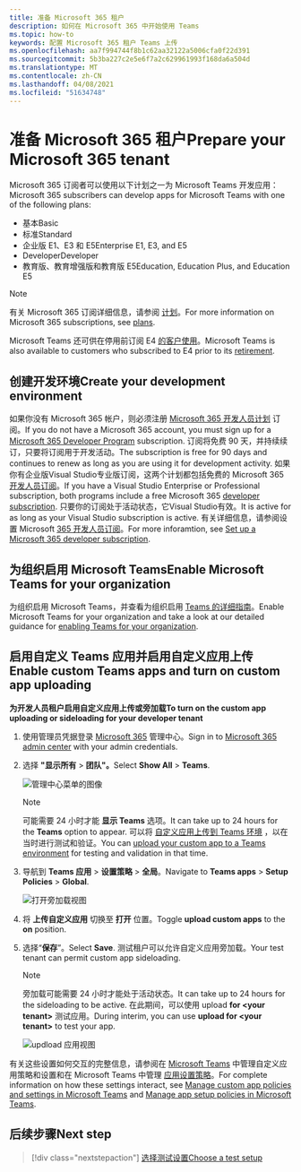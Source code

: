 ```yaml
---
title: 准备 Microsoft 365 租户
description: 如何在 Microsoft 365 中开始使用 Teams
ms.topic: how-to
keywords: 配置 Microsoft 365 租户 Teams 上传
ms.openlocfilehash: aa7f994744f8b1c62aa32122a5006cfa0f22d391
ms.sourcegitcommit: 5b3ba227c2e5e6f7a2c629961993f168da6a504d
ms.translationtype: MT
ms.contentlocale: zh-CN
ms.lasthandoff: 04/08/2021
ms.locfileid: "51634748"
---
```

# <a name="prepare-your-microsoft-365-tenant"></a><span data-ttu-id="0245e-104">准备 Microsoft 365 租户</span><span class="sxs-lookup"><span data-stu-id="0245e-104">Prepare your Microsoft 365 tenant</span></span>

<span data-ttu-id="0245e-105">Microsoft 365 订阅者可以使用以下计划之一为 Microsoft Teams 开发应用：</span><span class="sxs-lookup"><span data-stu-id="0245e-105">Microsoft 365 subscribers can develop apps for Microsoft Teams with one of the following plans:</span></span>

* <span data-ttu-id="0245e-106">基本</span><span class="sxs-lookup"><span data-stu-id="0245e-106">Basic</span></span>
* <span data-ttu-id="0245e-107">标准</span><span class="sxs-lookup"><span data-stu-id="0245e-107">Standard</span></span>
* <span data-ttu-id="0245e-108">企业版 E1、E3 和 E5</span><span class="sxs-lookup"><span data-stu-id="0245e-108">Enterprise E1, E3, and E5</span></span>
* <span data-ttu-id="0245e-109">Developer</span><span class="sxs-lookup"><span data-stu-id="0245e-109">Developer</span></span>
* <span data-ttu-id="0245e-110">教育版、教育增强版和教育版 E5</span><span class="sxs-lookup"><span data-stu-id="0245e-110">Education, Education Plus, and Education E5</span></span>

> [!NOTE]
> <span data-ttu-id="0245e-111">有关 Microsoft 365 订阅详细信息，请参阅 [计划](https://products.office.com/business/compare-more-office-365-for-business-plans)。</span><span class="sxs-lookup"><span data-stu-id="0245e-111">For more information on Microsoft 365 subscriptions, see [plans](https://products.office.com/business/compare-more-office-365-for-business-plans).</span></span>
> 
> <span data-ttu-id="0245e-112">Microsoft Teams 还可供在停用前订阅 E4 [的客户使用](https://support.office.com//article/important-information-for-office-365-enterprise-e4-customers-f9572348-43a2-43fa-a3d8-3b6c9c042147)。</span><span class="sxs-lookup"><span data-stu-id="0245e-112">Microsoft Teams is also available to customers who subscribed to E4 prior to its [retirement](https://support.office.com//article/important-information-for-office-365-enterprise-e4-customers-f9572348-43a2-43fa-a3d8-3b6c9c042147).</span></span>

## <a name="create-your-development-environment"></a><span data-ttu-id="0245e-113">创建开发环境</span><span class="sxs-lookup"><span data-stu-id="0245e-113">Create your development environment</span></span>

<span data-ttu-id="0245e-114">如果你没有 Microsoft 365 帐户，则必须注册 [Microsoft 365 开发人员计划](https://developer.microsoft.com/microsoft-365/dev-program) 订阅。</span><span class="sxs-lookup"><span data-stu-id="0245e-114">If you do not have a Microsoft 365 account, you must sign up for a [Microsoft 365 Developer Program](https://developer.microsoft.com/microsoft-365/dev-program) subscription.</span></span> <span data-ttu-id="0245e-115">订阅将免费 90 天，并持续续订，只要将订阅用于开发活动。</span><span class="sxs-lookup"><span data-stu-id="0245e-115">The subscription is free for 90 days and continues to renew as long as you are using it for development activity.</span></span> <span data-ttu-id="0245e-116">如果你有企业版Visual Studio专业版订阅，这两个计划都包括免费的 Microsoft 365 [开发人员订阅](https://aka.ms/MyVisualStudioBenefits)。</span><span class="sxs-lookup"><span data-stu-id="0245e-116">If you have a Visual Studio Enterprise or Professional subscription, both programs include a free Microsoft 365 [developer subscription](https://aka.ms/MyVisualStudioBenefits).</span></span> <span data-ttu-id="0245e-117">只要你的订阅处于活动状态，它Visual Studio有效。</span><span class="sxs-lookup"><span data-stu-id="0245e-117">It is active for as long as your Visual Studio subscription is active.</span></span> <span data-ttu-id="0245e-118">有关详细信息，请参阅设置 Microsoft [365 开发人员订阅](https://docs.microsoft.com/office/developer-program/office-365-developer-program-get-started)。</span><span class="sxs-lookup"><span data-stu-id="0245e-118">For more inforamtion, see [Set up a Microsoft 365 developer subscription](https://docs.microsoft.com/office/developer-program/office-365-developer-program-get-started).</span></span>

## <a name="enable-microsoft-teams-for-your-organization"></a><span data-ttu-id="0245e-119">为组织启用 Microsoft Teams</span><span class="sxs-lookup"><span data-stu-id="0245e-119">Enable Microsoft Teams for your organization</span></span>

<span data-ttu-id="0245e-120">为组织启用 Microsoft Teams，并查看为组织启用 [Teams 的详细指南](/microsoftteams/enable-features-office-365)。</span><span class="sxs-lookup"><span data-stu-id="0245e-120">Enable Microsoft Teams for your organization and take a look at our detailed guidance for [enabling Teams for your organization](/microsoftteams/enable-features-office-365).</span></span>

## <a name="enable-custom-teams-apps-and-turn-on-custom-app-uploading"></a><span data-ttu-id="0245e-121">启用自定义 Teams 应用并启用自定义应用上传</span><span class="sxs-lookup"><span data-stu-id="0245e-121">Enable custom Teams apps and turn on custom app uploading</span></span>

<span data-ttu-id="0245e-122">**为开发人员租户启用自定义应用上传或旁加载**</span><span class="sxs-lookup"><span data-stu-id="0245e-122">**To turn on the custom app uploading or sideloading for your developer tenant**</span></span>

1. <span data-ttu-id="0245e-123">使用管理员凭据登录 [Microsoft 365](https://admin.microsoft.com/Adminportal/Home?source=applauncher#/homepage#/) 管理中心。</span><span class="sxs-lookup"><span data-stu-id="0245e-123">Sign in to [Microsoft 365 admin center](https://admin.microsoft.com/Adminportal/Home?source=applauncher#/homepage#/) with your admin credentials.</span></span>

2. <span data-ttu-id="0245e-124">选择 **"显示所有**  >  **团队"。**</span><span class="sxs-lookup"><span data-stu-id="0245e-124">Select **Show All** > **Teams**.</span></span>

    ![管理中心菜单的图像](~/assets/images/prepare-test-tenant/admin-center.png)

    > [!Note]
    > <span data-ttu-id="0245e-126">可能需要 24 小时才能 **显示 Teams** 选项。</span><span class="sxs-lookup"><span data-stu-id="0245e-126">It can take up to 24 hours for the **Teams** option to appear.</span></span> <span data-ttu-id="0245e-127">可以将 [自定义应用上传到 Teams 环境](/microsoftteams/upload-custom-apps#validate) ，以在当时进行测试和验证。</span><span class="sxs-lookup"><span data-stu-id="0245e-127">You can [upload your custom app to a Teams environment](/microsoftteams/upload-custom-apps#validate) for testing and validation in that time.</span></span>

3. <span data-ttu-id="0245e-128">导航到 **Teams 应用**  >  **设置策略**  >  **全局**。</span><span class="sxs-lookup"><span data-stu-id="0245e-128">Navigate to **Teams apps** > **Setup Policies** > **Global**.</span></span>

   ![打开旁加载视图](~/assets/images/prepare-test-tenant/turn-on-sideload.png)

4. <span data-ttu-id="0245e-130">将 **上传自定义应用** 切换至 **打开** 位置。</span><span class="sxs-lookup"><span data-stu-id="0245e-130">Toggle **upload custom apps** to the **on** position.</span></span>

5. <span data-ttu-id="0245e-131">选择“**保存**”。</span><span class="sxs-lookup"><span data-stu-id="0245e-131">Select **Save**.</span></span>
   <span data-ttu-id="0245e-132">测试租户可以允许自定义应用旁加载。</span><span class="sxs-lookup"><span data-stu-id="0245e-132">Your test tenant can permit custom app sideloading.</span></span>

    > [!Note]
    > <span data-ttu-id="0245e-133">旁加载可能需要 24 小时才能处于活动状态。</span><span class="sxs-lookup"><span data-stu-id="0245e-133">It can take up to 24 hours for the sideloading to be active.</span></span> <span data-ttu-id="0245e-134">在此期间，可以使用 upload **for \<your tenant>** 测试应用。</span><span class="sxs-lookup"><span data-stu-id="0245e-134">During interim, you can use **upload for \<your tenant>** to test your app.</span></span>

    ![updload 应用视图](~/assets/images/prepare-test-tenant/upload-for-contoso.png)

<span data-ttu-id="0245e-136">有关这些设置如何交互的完整信息，请参阅在 [Microsoft Teams](https://docs.microsoft.com/microsoftteams/teams-custom-app-policies-and-settings) 中管理自定义应用策略和设置和在 Microsoft Teams 中管理 [应用设置策略](https://docs.microsoft.com/microsoftteams/teams-app-setup-policies)。</span><span class="sxs-lookup"><span data-stu-id="0245e-136">For complete information on how these settings interact, see [Manage custom app policies and settings in Microsoft Teams](https://docs.microsoft.com/microsoftteams/teams-custom-app-policies-and-settings) and [Manage app setup policies in Microsoft Teams](https://docs.microsoft.com/microsoftteams/teams-app-setup-policies).</span></span>

## <a name="next-step"></a><span data-ttu-id="0245e-137">后续步骤</span><span class="sxs-lookup"><span data-stu-id="0245e-137">Next step</span></span>

> [!div class="nextstepaction"] 
> [<span data-ttu-id="0245e-138">选择测试设置</span><span class="sxs-lookup"><span data-stu-id="0245e-138">Choose a test setup</span></span>](~/concepts/build-and-test/debug.md)
> 


